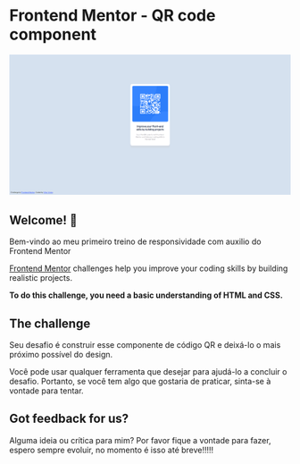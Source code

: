 # Frontend Mentor - QR code component

![Design preview for the QR code component coding challenge](./design/Preview.png)

## Welcome! 👋

Bem-vindo ao meu primeiro treino de responsividade com auxilio do Frontend Mentor

[Frontend Mentor](https://www.frontendmentor.io) challenges help you improve your coding skills by building realistic projects.

**To do this challenge, you need a basic understanding of HTML and CSS.**

## The challenge

Seu desafio é construir esse componente de código QR e deixá-lo o mais próximo possível do design.

Você pode usar qualquer ferramenta que desejar para ajudá-lo a concluir o desafio. Portanto, se você tem algo que gostaria de praticar, sinta-se à vontade para tentar.

## Got feedback for us?

Alguma ideia ou crítica para mim? Por favor fique a vontade para fazer, espero sempre evoluir, no momento é isso até breve!!!!!

